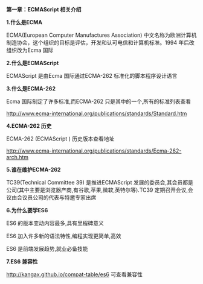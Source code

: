 **第一章：ECMAScript 相关介绍**

**1.什么是ECMA**

ECMA(European Computer Manufactures Association) 中文名称为欧洲计算机制造协会，这个组织的目标是评估，开发和认可电信和计算机标准。1994 年后改组织改为Ecma 国际

**2.什么是ECMAScript**

ECMAScript 是由Ecma 国际通过ECMA-262 标准化的脚本程序设计语言

**3.什么是ECMA-262**

Ecma 国际制定了许多标准,而ECMA-262 只是其中的一个,所有的标准列表查看

http://www.ecma-international.org/publications/standards/Standard.htm

**4.ECMA-262 历史**

ECMA-262 (ECMAScript ) 历史版本查看地址

http://www.ecma-international.org/publications/standards/Ecma-262-arch.htm

**5.谁在维护ECMA-262**

TC39(Technical Committee 39) 是推进ECMAScript 发展的委员会,其会员都是公司(其中主要是浏览器产商,有谷歌,苹果,微软,英特尔等).TC39 定期召开会议,会议由会议员公司的代表与特邀专家出席

**6.为什么要学ES6**

ES6 的版本变动内容最多,具有里程碑意义

ES6 加入许多新的语法特性,编程实现更简单,高效

ES6 是前端发展趋势,就业必备技能

**7.ES6 兼容性**

http://kangax.github.io/compat-table/es6 可查看兼容性

